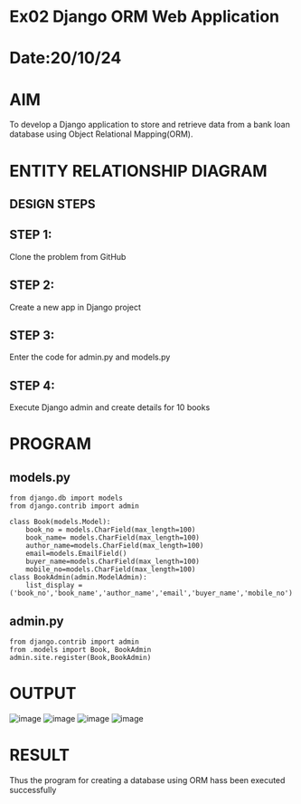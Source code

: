 # Ex02 Django ORM Web Application
# Date:20/10/24
# AIM
To develop a Django application to store and retrieve data from a bank loan database using Object Relational Mapping(ORM).

# ENTITY RELATIONSHIP DIAGRAM
## DESIGN STEPS
## STEP 1:
Clone the problem from GitHub

## STEP 2:
Create a new app in Django project

## STEP 3:
Enter the code for admin.py and models.py

## STEP 4:
Execute Django admin and create details for 10 books

# PROGRAM
## models.py
~~~
from django.db import models
from django.contrib import admin

class Book(models.Model):
    book_no = models.CharField(max_length=100)
    book_name= models.CharField(max_length=100)
    author_name=models.CharField(max_length=100)
    email=models.EmailField()
    buyer_name=models.CharField(max_length=100)
    mobile_no=models.CharField(max_length=100)
class BookAdmin(admin.ModelAdmin):
    list_display = ('book_no','book_name','author_name','email','buyer_name','mobile_no')

~~~
## admin.py
~~~
from django.contrib import admin
from .models import Book, BookAdmin
admin.site.register(Book,BookAdmin)

~~~
# OUTPUT
![image](https://github.com/user-attachments/assets/cccec30a-5e25-42b6-b833-e6cbb1963e16)
![image](https://github.com/user-attachments/assets/513e48e2-75b8-417b-943a-fa25431a1e94)
![image](https://github.com/user-attachments/assets/d3d32f51-c7b8-44a8-847f-5278dc400ece)
![image](https://github.com/user-attachments/assets/6d9e9107-c893-4bf8-ab14-42bc54fd2130)


# RESULT
Thus the program for creating a database using ORM hass been executed successfully
